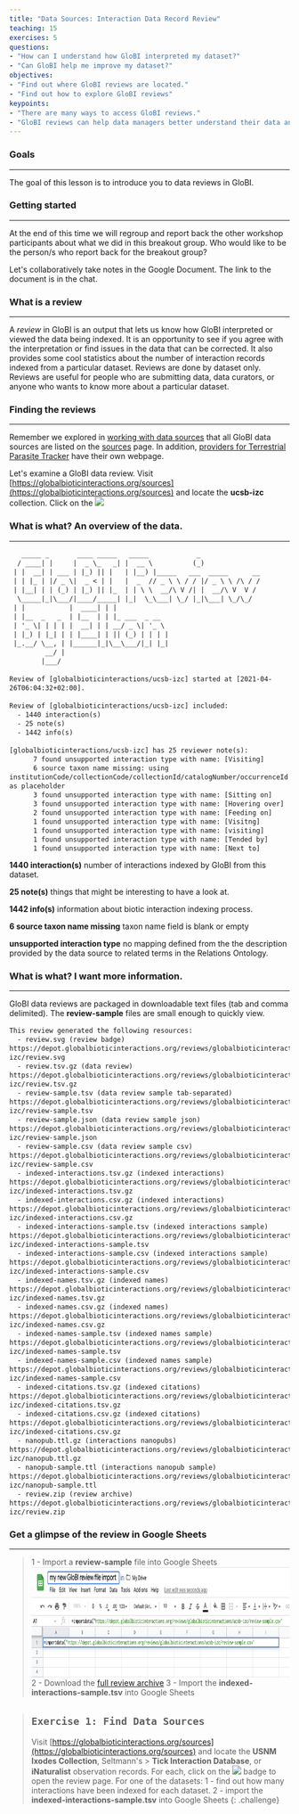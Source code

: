 ```yaml
---
title: "Data Sources: Interaction Data Record Review"
teaching: 15
exercises: 5
questions:
- "How can I understand how GloBI interpreted my dataset?"
- "Can GloBI help me improve my dataset?"
objectives:
- "Find out where GloBI reviews are located."
- "Find out how to explore GloBI reviews"
keypoints:
- "There are many ways to access GloBI reviews."
- "GloBI reviews can help data managers better understand their data and how GloBI interprets it."
---
```


### Goals
---------------------------------

The goal of this lesson is to introduce you to data reviews in GloBI.

### Getting started
---------------------------------
At the end of this time we will regroup and report back the other workshop participants about what we did in this breakout group. Who would like to be the person/s who report back for the breakout group?

Let's collaboratively take notes in the Google Document. The link to the document is in the chat.

### What is a review
-----

A *review* in GloBI is an output that lets us know how GloBI interpreted or viewed the data being indexed. It is an opportunity to see if you agree with the interpretation or find issues in the data that can be corrected. It also provides some cool statistics about the number of interaction records indexed from a particular dataset. Reviews are done by dataset only. Reviews are useful for people who are submitting data, data curators, or anyone who wants to know more about a particular dataset.

### Finding the reviews
-----
Remember we explored in [working with data sources](https://www.globalbioticinteractions.org/interaction-data-workshop/05-working-with-data-sources/index.html) that all GloBI data sources are listed on the [sources](https://www.globalbioticinteractions.org/sources) page. In addition, [providers for Terrestrial Parasite Tracker](https://www.globalbioticinteractions.org/parasitetracker) have their own webpage.

Let's examine a GloBI data review. Visit [https://globalbioticinteractions.org/sources](https://globalbioticinteractions.org/sources) and locate the **ucsb-izc** collection. Click on the <img src="https://depot.globalbioticinteractions.org/reviews/AgentschapPlantentuinMeise/ashForestInteractions/review.svg" style="display: inline; height: 1.1em; margin: 0;">


### What is what? An overview of the data.
-----
~~~
   _____ _       ____ _____   _____            _                
  / ____| |     |  _ \_   _| |  __ \          (_)               
 | |  __| | ___ | |_) || |   | |__) |_____   ___  _____      __ 
 | | |_ | |/ _ \|  _ < | |   |  _  // _ \ \ / / |/ _ \ \ /\ / / 
 | |__| | | (_) | |_) || |_  | | \ \  __/\ V /| |  __/\ V  V /  
  \_____|_|\___/|____/_____| |_|  \_\___| \_/ |_|\___| \_/\_/   
 | |           |  ____| | |                                     
 | |__  _   _  | |__  | | |_ ___  _ __                          
 | '_ \| | | | |  __| | | __/ _ \| '_ \                         
 | |_) | |_| | | |____| | || (_) | | | |                        
 |_.__/ \__, | |______|_|\__\___/|_| |_|                        
         __/ |                                                  
        |___/                                                   

Review of [globalbioticinteractions/ucsb-izc] started at [2021-04-26T06:04:32+02:00].

Review of [globalbioticinteractions/ucsb-izc] included:
  - 1440 interaction(s)
  - 25 note(s)
  - 1442 info(s)

[globalbioticinteractions/ucsb-izc] has 25 reviewer note(s):
      7 found unsupported interaction type with name: [Visiting]
      6 source taxon name missing: using institutionCode/collectionCode/collectionId/catalogNumber/occurrenceId as placeholder
      3 found unsupported interaction type with name: [Sitting on]
      3 found unsupported interaction type with name: [Hovering over]
      2 found unsupported interaction type with name: [Feeding on]
      1 found unsupported interaction type with name: [Visitng]
      1 found unsupported interaction type with name: [visiting]
      1 found unsupported interaction type with name: [Tended by]
      1 found unsupported interaction type with name: [Next to]
~~~

**1440 interaction(s)** number of interactions indexed by GloBI from this dataset.

**25 note(s)** things that might be interesting to have a look at.

**1442 info(s)** information about biotic interaction indexing process.

**6 source taxon name missing** taxon name field is blank or empty

**unsupported interaction type** no mapping defined from the the description provided by the data source to related terms in the Relations Ontology.

### What is what? I want more information.
-----

GloBI data reviews are packaged in downloadable text files (tab and comma delimited). The **review-sample** files are small enough to quickly view. 

~~~
This review generated the following resources:
  - review.svg (review badge) https://depot.globalbioticinteractions.org/reviews/globalbioticinteractions/ucsb-izc/review.svg
  - review.tsv.gz (data review) https://depot.globalbioticinteractions.org/reviews/globalbioticinteractions/ucsb-izc/review.tsv.gz
  - review-sample.tsv (data review sample tab-separated) https://depot.globalbioticinteractions.org/reviews/globalbioticinteractions/ucsb-izc/review-sample.tsv
  - review-sample.json (data review sample json) https://depot.globalbioticinteractions.org/reviews/globalbioticinteractions/ucsb-izc/review-sample.json
  - review-sample.csv (data review sample csv) https://depot.globalbioticinteractions.org/reviews/globalbioticinteractions/ucsb-izc/review-sample.csv
  - indexed-interactions.tsv.gz (indexed interactions) https://depot.globalbioticinteractions.org/reviews/globalbioticinteractions/ucsb-izc/indexed-interactions.tsv.gz
  - indexed-interactions.csv.gz (indexed interactions) https://depot.globalbioticinteractions.org/reviews/globalbioticinteractions/ucsb-izc/indexed-interactions.csv.gz
  - indexed-interactions-sample.tsv (indexed interactions sample) https://depot.globalbioticinteractions.org/reviews/globalbioticinteractions/ucsb-izc/indexed-interactions-sample.tsv
  - indexed-interactions-sample.csv (indexed interactions sample) https://depot.globalbioticinteractions.org/reviews/globalbioticinteractions/ucsb-izc/indexed-interactions-sample.csv
  - indexed-names.tsv.gz (indexed names) https://depot.globalbioticinteractions.org/reviews/globalbioticinteractions/ucsb-izc/indexed-names.tsv.gz
  - indexed-names.csv.gz (indexed names) https://depot.globalbioticinteractions.org/reviews/globalbioticinteractions/ucsb-izc/indexed-names.csv.gz
  - indexed-names-sample.tsv (indexed names sample) https://depot.globalbioticinteractions.org/reviews/globalbioticinteractions/ucsb-izc/indexed-names-sample.tsv
  - indexed-names-sample.csv (indexed names sample) https://depot.globalbioticinteractions.org/reviews/globalbioticinteractions/ucsb-izc/indexed-names-sample.csv
  - indexed-citations.tsv.gz (indexed citations) https://depot.globalbioticinteractions.org/reviews/globalbioticinteractions/ucsb-izc/indexed-citations.tsv.gz
  - indexed-citations.csv.gz (indexed citations) https://depot.globalbioticinteractions.org/reviews/globalbioticinteractions/ucsb-izc/indexed-citations.csv.gz
  - nanopub.ttl.gz (interactions nanopubs) https://depot.globalbioticinteractions.org/reviews/globalbioticinteractions/ucsb-izc/nanopub.ttl.gz
  - nanopub-sample.ttl (interactions nanopub sample) https://depot.globalbioticinteractions.org/reviews/globalbioticinteractions/ucsb-izc/nanopub-sample.ttl
  - review.zip (review archive) https://depot.globalbioticinteractions.org/reviews/globalbioticinteractions/ucsb-izc/review.zip
~~~

### Get a glimpse of the review in Google Sheets
-----

>1 - Import a **review-sample** file into Google Sheets
><img src="https://github.com/globalbioticinteractions/interaction-data-workshop/raw/gh-pages/fig/import-data.png" height="200" align="middle"  />
>2 - Download the [full review archive](https://depot.globalbioticinteractions.org/reviews/globalbioticinteractions/ucsb-izc/review.zip)
>3 - Import the **indexed-interactions-sample.tsv** into Google Sheets


> ## `Exercise 1: Find Data Sources`
> Visit [https://globalbioticinteractions.org/sources](https://globalbioticinteractions.org/sources) and locate the **USNM Ixodes Collection**, Seltmann's > **Tick Interaction Database**, or **iNaturalist** observation records. For each, click on the <img src="https://depot.globalbioticinteractions.org/reviews/AgentschapPlantentuinMeise/ashForestInteractions/review.svg" style="display: inline; height: 1.1em; margin: 0;"> badge to open the review page. For one of the datasets:
1 - find out how many interactions have been indexed for each dataset.
2 - import the **indexed-interactions-sample.tsv** into Google Sheets
{: .challenge}

